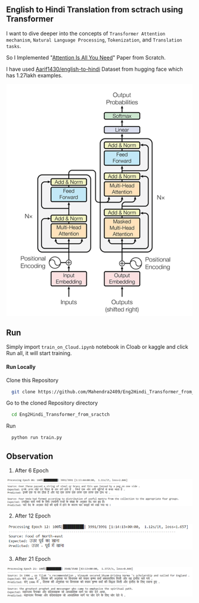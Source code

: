 
## English to Hindi Translation from sctrach using Transformer

I want to dive deeper into the concepts of `Transformer Attention mechanism`,  `Natural Language Processing`,  `Tokenization`, and `Translation tasks`. 

So I Implemented "[Attention Is All You Need](https://arxiv.org/pdf/1706.03762.pdf)" Paper from Scratch.


 I have used [Aarif1430/english-to-hindi](https://huggingface.co/datasets/Aarif1430/english-to-hindi) Dataset from hugging face which has 1.27lakh examples.


![Transformer Architecture Diagram](Pictures/Transformer1.png) 


## Run 

Simply import `train_on_Cloud.ipynb` notebook in Cloab or kaggle and click Run all, it will start training.


#### Run Locally

Clone this Repository 

```bash
  git clone https://github.com/Mahendra2409/Eng2Hindi_Transformer_from_sractch.git
```

Go to the cloned Repository directory

```bash
  cd Eng2Hindi_Transformer_from_sractch
```

Run 

```bash
  python run train.py
```

## Observation

1. After 6 Epoch 

![Transformer Architecture Diagram](Pictures/6.png) 

2. After 12 Epoch 

![Transformer Architecture Diagram](Pictures/12.png) 

3. After 21 Epoch 

![Transformer Architecture Diagram](Pictures/21.png) 



